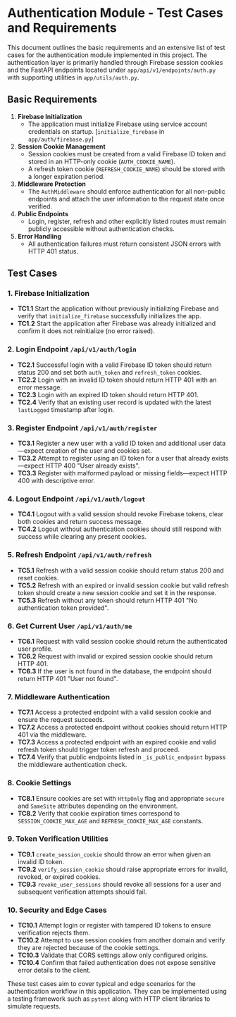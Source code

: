 # Authentication Module - Test Cases and Requirements

This document outlines the basic requirements and an extensive list of test cases for the authentication module implemented in this project. The authentication layer is primarily handled through Firebase session cookies and the FastAPI endpoints located under `app/api/v1/endpoints/auth.py` with supporting utilities in `app/utils/auth.py`.

## Basic Requirements

1. **Firebase Initialization**
   - The application must initialize Firebase using service account credentials on startup. [`initialize_firebase` in `app/auth/firebase.py`]
2. **Session Cookie Management**
   - Session cookies must be created from a valid Firebase ID token and stored in an HTTP-only cookie (`AUTH_COOKIE_NAME`).
   - A refresh token cookie (`REFRESH_COOKIE_NAME`) should be stored with a longer expiration period.
3. **Middleware Protection**
   - The `AuthMiddleware` should enforce authentication for all non-public endpoints and attach the user information to the request state once verified.
4. **Public Endpoints**
   - Login, register, refresh and other explicitly listed routes must remain publicly accessible without authentication checks.
5. **Error Handling**
   - All authentication failures must return consistent JSON errors with HTTP 401 status.

## Test Cases

### 1. Firebase Initialization
- **TC1.1** Start the application without previously initializing Firebase and verify that `initialize_firebase` successfully initializes the app.
- **TC1.2** Start the application after Firebase was already initialized and confirm it does not reinitialize (no error raised).

### 2. Login Endpoint `/api/v1/auth/login`
- **TC2.1** Successful login with a valid Firebase ID token should return status 200 and set both `auth_token` and `refresh_token` cookies.
- **TC2.2** Login with an invalid ID token should return HTTP 401 with an error message.
- **TC2.3** Login with an expired ID token should return HTTP 401.
- **TC2.4** Verify that an existing user record is updated with the latest `lastLogged` timestamp after login.

### 3. Register Endpoint `/api/v1/auth/register`
- **TC3.1** Register a new user with a valid ID token and additional user data—expect creation of the user and cookies set.
- **TC3.2** Attempt to register using an ID token for a user that already exists—expect HTTP 400 "User already exists".
- **TC3.3** Register with malformed payload or missing fields—expect HTTP 400 with descriptive error.

### 4. Logout Endpoint `/api/v1/auth/logout`
- **TC4.1** Logout with a valid session should revoke Firebase tokens, clear both cookies and return success message.
- **TC4.2** Logout without authentication cookies should still respond with success while clearing any present cookies.

### 5. Refresh Endpoint `/api/v1/auth/refresh`
- **TC5.1** Refresh with a valid session cookie should return status 200 and reset cookies.
- **TC5.2** Refresh with an expired or invalid session cookie but valid refresh token should create a new session cookie and set it in the response.
- **TC5.3** Refresh without any token should return HTTP 401 "No authentication token provided".

### 6. Get Current User `/api/v1/auth/me`
- **TC6.1** Request with valid session cookie should return the authenticated user profile.
- **TC6.2** Request with invalid or expired session cookie should return HTTP 401.
- **TC6.3** If the user is not found in the database, the endpoint should return HTTP 401 "User not found".

### 7. Middleware Authentication
- **TC7.1** Access a protected endpoint with a valid session cookie and ensure the request succeeds.
- **TC7.2** Access a protected endpoint without cookies should return HTTP 401 via the middleware.
- **TC7.3** Access a protected endpoint with an expired cookie and valid refresh token should trigger token refresh and proceed.
- **TC7.4** Verify that public endpoints listed in `_is_public_endpoint` bypass the middleware authentication check.

### 8. Cookie Settings
- **TC8.1** Ensure cookies are set with `HttpOnly` flag and appropriate `secure` and `SameSite` attributes depending on the environment.
- **TC8.2** Verify that cookie expiration times correspond to `SESSION_COOKIE_MAX_AGE` and `REFRESH_COOKIE_MAX_AGE` constants.

### 9. Token Verification Utilities
- **TC9.1** `create_session_cookie` should throw an error when given an invalid ID token.
- **TC9.2** `verify_session_cookie` should raise appropriate errors for invalid, revoked, or expired cookies.
- **TC9.3** `revoke_user_sessions` should revoke all sessions for a user and subsequent verification attempts should fail.

### 10. Security and Edge Cases
- **TC10.1** Attempt login or register with tampered ID tokens to ensure verification rejects them.
- **TC10.2** Attempt to use session cookies from another domain and verify they are rejected because of the cookie settings.
- **TC10.3** Validate that CORS settings allow only configured origins.
- **TC10.4** Confirm that failed authentication does not expose sensitive error details to the client.

These test cases aim to cover typical and edge scenarios for the authentication workflow in this application. They can be implemented using a testing framework such as `pytest` along with HTTP client libraries to simulate requests.
